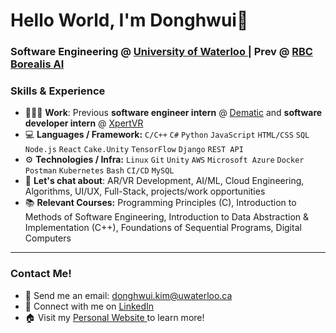 # Hello World, I'm Donghwui👋
### Software Engineering @ <a href="https://uwaterloo.ca/software-engineering">University of Waterloo </a> | Prev @ <a href="https://www.borealisai.com/"> RBC Borealis AI </a>

### Skills & Experience
- 👨🏻‍💻 **Work**: Previous **software engineer intern** @ <a href="https://www.dematic.com/en-ca/">Dematic</a> and **software developer intern** @ <a href="https://xpertvr.ca/">XpertVR</a>
- 💻 **Languages / Framework:** `C/C++` `C#` `Python` `JavaScript` `HTML/CSS` `SQL` `Node.js` `React` `Cake.Unity` `TensorFlow` `Django` `REST API`
- ⚙️ **Technologies / Infra:** `Linux` `Git` `Unity` `AWS` `Microsoft Azure` `Docker` `Postman` `Kubernetes` `Bash` `CI/CD` `MySQL`
- 💬 **Let's chat about**: AR/VR Development, AI/ML, Cloud Engineering, Algorithms, UI/UX, Full-Stack, projects/work opportunities
- 📚 **Relevant Courses:** Programming Principles (C), Introduction to Methods of Software Engineering, Introduction to Data Abstraction & Implementation (C++), Foundations of Sequential Programs, Digital Computers

---
### Contact Me!
- 📧 Send me an email: donghwui.kim@uwaterloo.ca
- 🔗 Connect with me on <a href="https://www.linkedin.com/in/donghwui/">LinkedIn</a>
- 🏠 Visit my <a href="https://donghwui.com/">Personal Website </a> to learn more!
